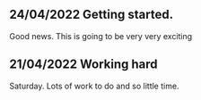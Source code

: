 ## 24/04/2022 Getting started.
Good news. This is going to be very very exciting

## 21/04/2022 Working hard
Saturday. Lots of work to do and so little time.
